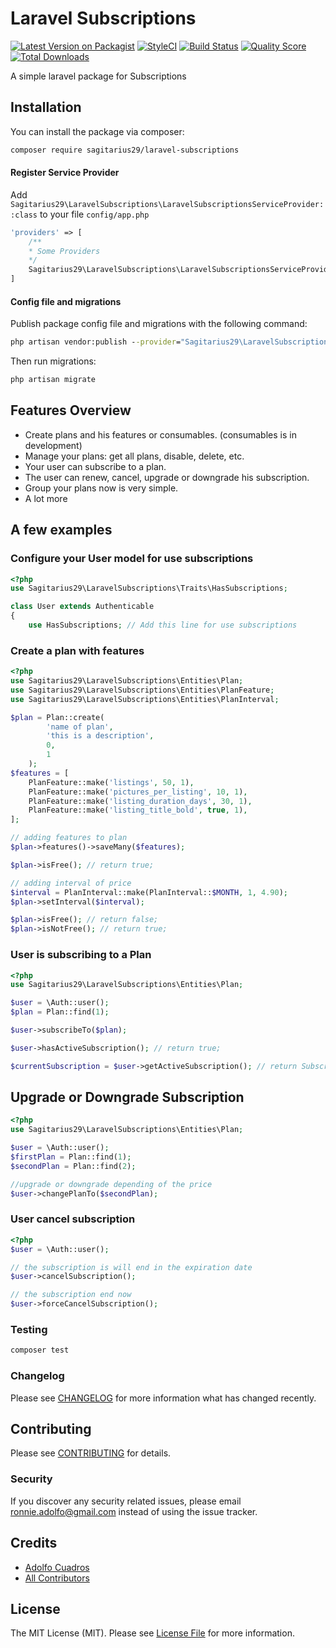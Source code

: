 # Laravel Subscriptions

[![Latest Version on Packagist](https://img.shields.io/packagist/v/sagitarius29/laravel-subscriptions.svg?style=flat-square)](https://packagist.org/packages/sagitarius29/laravel-subscriptions)
[![StyleCI](https://github.styleci.io/repos/217646946/shield)](https://github.styleci.io/repos/217646946)
[![Build Status](https://img.shields.io/travis/sagitarius29/laravel-subscriptions/master.svg?style=flat-square)](https://travis-ci.org/sagitarius29/laravel-subscriptions)
[![Quality Score](https://img.shields.io/scrutinizer/g/sagitarius29/laravel-subscriptions.svg?style=flat-square)](https://scrutinizer-ci.com/g/sagitarius29/laravel-subscriptions)
[![Total Downloads](https://img.shields.io/packagist/dt/sagitarius29/laravel-subscriptions.svg?style=flat-square)](https://packagist.org/packages/sagitarius29/laravel-subscriptions)

A simple laravel package for Subscriptions

## Installation

You can install the package via composer:

```bash
composer require sagitarius29/laravel-subscriptions
```

#### Register Service Provider
Add `Sagitarius29\LaravelSubscriptions\LaravelSubscriptionsServiceProvider::class` to your file `config/app.php`

```php
'providers' => [
    /**
    * Some Providers
    */
    Sagitarius29\LaravelSubscriptions\LaravelSubscriptionsServiceProvider::class
]
```

#### Config file and migrations
Publish package config file and migrations with the following command:
```cmd
php artisan vendor:publish --provider="Sagitarius29\LaravelSubscriptions\LaravelSubscriptionsServiceProvider::class"
```

Then run migrations:
```cmd
php artisan migrate
```

## Features Overview

- Create plans and his features or consumables. (consumables is in development)
- Manage your plans: get all plans, disable, delete, etc.
- Your user can subscribe to a plan.
- The user can renew, cancel, upgrade or downgrade his subscription.
- Group your plans now is very simple.
- A lot more

## A few examples

### Configure your User model for use subscriptions
````php
<?php
use Sagitarius29\LaravelSubscriptions\Traits\HasSubscriptions;

class User extends Authenticable
{
    use HasSubscriptions; // Add this line for use subscriptions
````

### Create a plan with features

```php
<?php
use Sagitarius29\LaravelSubscriptions\Entities\Plan;
use Sagitarius29\LaravelSubscriptions\Entities\PlanFeature;
use Sagitarius29\LaravelSubscriptions\Entities\PlanInterval;

$plan = Plan::create(
        'name of plan',
        'this is a description',
        0,
        1
    );
$features = [
    PlanFeature::make('listings', 50, 1),
    PlanFeature::make('pictures_per_listing', 10, 1),
    PlanFeature::make('listing_duration_days', 30, 1),
    PlanFeature::make('listing_title_bold', true, 1),
];

// adding features to plan
$plan->features()->saveMany($features);

$plan->isFree(); // return true;

// adding interval of price
$interval = PlanInterval::make(PlanInterval::$MONTH, 1, 4.90);
$plan->setInterval($interval);

$plan->isFree(); // return false;
$plan->isNotFree(); // return true; 
```

### User is subscribing to a Plan
```php
<?php
use Sagitarius29\LaravelSubscriptions\Entities\Plan;

$user = \Auth::user();
$plan = Plan::find(1);

$user->subscribeTo($plan);

$user->hasActiveSubscription(); // return true;

$currentSubscription = $user->getActiveSubscription(); // return Subscription object;

```

## Upgrade or Downgrade Subscription
````php
<?php
use Sagitarius29\LaravelSubscriptions\Entities\Plan;

$user = \Auth::user();
$firstPlan = Plan::find(1);
$secondPlan = Plan::find(2);

//upgrade or downgrade depending of the price
$user->changePlanTo($secondPlan);
````

### User cancel subscription
````php
<?php
$user = \Auth::user();

// the subscription is will end in the expiration date
$user->cancelSubscription();

// the subscription end now
$user->forceCancelSubscription();
````

### Testing

``` bash
composer test
```

### Changelog

Please see [CHANGELOG](CHANGELOG.md) for more information what has changed recently.

## Contributing

Please see [CONTRIBUTING](CONTRIBUTING.md) for details.

### Security

If you discover any security related issues, please email ronnie.adolfo@gmail.com instead of using the issue tracker.

## Credits

- [Adolfo Cuadros](https://github.com/sagitarius29)
- [All Contributors](../../contributors)

## License

The MIT License (MIT). Please see [License File](LICENSE.md) for more information.
